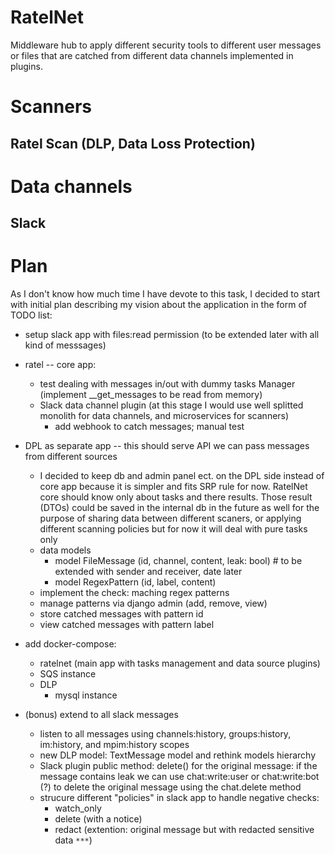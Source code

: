 # RatelNet

Middleware hub to apply different security tools to different user messages or files that are catched from different data channels implemented in plugins.


# Scanners

## Ratel Scan (DLP, Data Loss Protection)


# Data channels

## Slack


# Plan

As I don't know how much time I have devote to this task, I decided to start with initial plan describing my vision about the application in the form of TODO list:

- setup slack app with files:read permission (to be extended later with all kind of messsages)

- ratel -- core app:
    - test dealing with messages in/out with dummy tasks Manager (implement __get_messages to be read from memory)
    - Slack data channel plugin (at this stage I would use well splitted monolith for data channels, and microservices for scanners)
        - add webhook to catch messages; manual test

- DPL as separate app -- this should serve API we can pass messages from different sources
    - I decided to keep db and admin panel ect. on the DPL side instead of core app because it is simpler and fits SRP rule for now. RatelNet core should know only about tasks and there results. Those result (DTOs) could be saved in the internal db in the future as well for the purpose of sharing data between different scaners, or applying different scanning policies but for now it will deal with pure tasks only
    - data models
        - model FileMessage (id, channel, content, leak: bool)   # to be extended with sender and receiver, date later
        - model RegexPattern (id, label, content)
    - implement the check: maching regex patterns
    - manage patterns via django admin (add, remove, view)
    - store catched messages with pattern id
    - view catched messages with pattern label

- add docker-compose:
   - ratelnet (main app with tasks management and data source plugins)
   - SQS instance
   - DLP
       - mysql instance

- (bonus) extend to all slack messages
    - listen to all messages using channels:history, groups:history, im:history, and mpim:history scopes
    - new DLP model: TextMessage model and rethink models hierarchy
    - Slack plugin public method: delete() for the original message: if the message contains leak we can use chat:write:user or chat:write:bot (?) to delete the original message using the chat.delete method
    - strucure different "policies" in slack app to handle negative checks:
        - watch_only
        - delete (with a notice)
        - redact (extention: original message but with redacted sensitive data `***`)
